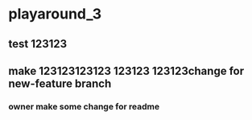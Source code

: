 # playaround_3
## test 123123
## make 123123123123 123123 123123change for new-feature branch
### owner make some change for readme
